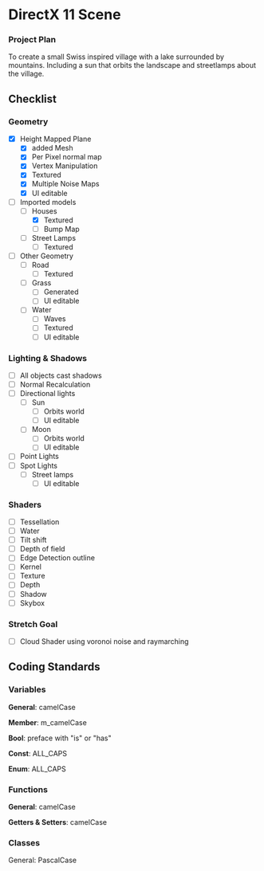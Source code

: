 # DirectX 11 Scene
### Project Plan
To create a small Swiss inspired village with a lake surrounded by mountains. Including a sun that orbits the landscape and streetlamps about the village.
## Checklist
### Geometry
  - [x] Height Mapped Plane
    - [x] added Mesh
    - [x] Per Pixel normal map
    - [x] Vertex Manipulation
    - [x] Textured
    - [x] Multiple Noise Maps
    - [x] UI editable
  - [ ] Imported models
    - [ ] Houses
      - [x] Textured
      - [ ] Bump Map
    - [ ] Street Lamps
      - [ ] Textured
  - [ ] Other Geometry
    - [ ] Road
      - [ ] Textured
    - [ ] Grass
      - [ ] Generated
      - [ ] UI editable
    - [ ] Water
      - [ ] Waves
      - [ ] Textured
      - [ ] UI editable
### Lighting & Shadows
  - [ ] All objects cast shadows
  - [ ] Normal Recalculation
  - [ ] Directional lights
    - [ ] Sun
      - [ ] Orbits world
      - [ ] UI editable
    - [ ] Moon
      - [ ] Orbits world
      - [ ] UI editable
  - [ ] Point Lights
  - [ ] Spot Lights
    - [ ] Street lamps
      - [ ] UI editable
### Shaders
  - [ ] Tessellation
  - [ ] Water
  - [ ] Tilt shift
  - [ ] Depth of field
  - [ ] Edge Detection outline
  - [ ] Kernel
  - [ ] Texture
  - [ ] Depth
  - [ ] Shadow
  - [ ] Skybox
### Stretch Goal
  - [ ] Cloud Shader using voronoi noise and raymarching
## Coding Standards

### Variables

**General**: camelCase

**Member**: m_camelCase

**Bool**: preface with "is" or "has"

**Const**: ALL_CAPS

**Enum**: ALL_CAPS


### Functions

**General**: camelCase

**Getters & Setters**: camelCase

### Classes

General: PascalCase
